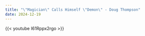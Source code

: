 ```yaml
---
title: "\"Magician\" Calls Himself \"Demon\" - Doug Thompson"
date: 2024-12-19
---
```


{{< youtube I61Rppx2rgo >}}
